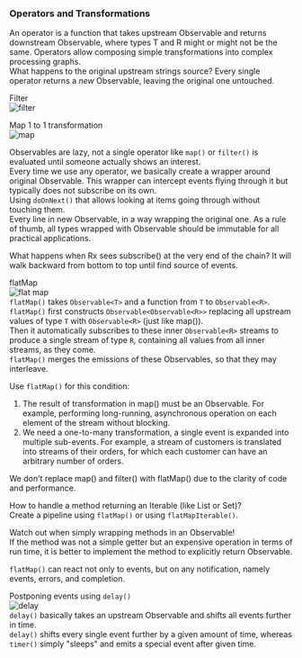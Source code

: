 ### Operators and Transformations

An operator is a function that takes upstream Observable<T> and returns downstream Observable<R>, where types T and R might or might not be the same. Operators allow composing simple transformations into complex processing graphs.  
What happens to the original upstream strings source? Every single operator returns a _new_ Observable, leaving the original one untouched.

Filter  
![filter](https://github.com/bluething/exercisereactive/blob/main/images/filterdiagram.png?raw=true)

Map 1 to 1 transformation  
![map](https://github.com/bluething/exercisereactive/blob/main/images/mapdiagram.png?raw=true)

Observables are lazy, not a single operator like `map()` or `filter()` is evaluated until someone actually shows an interest.  
Every time we use any operator, we basically create a wrapper around original Observable. This wrapper can intercept events flying through it but typically does not subscribe on its own.  
Using `doOnNext()` that allows looking at items going through without touching them.  
Every line in new Observable, in a way wrapping the original one.
As a rule of thumb, all types wrapped with Observable should be immutable for all practical applications.

What happens when Rx sees subscribe() at the very end of the chain? It will walk backward from bottom to top until find source of events.

flatMap  
![flat map](https://github.com/bluething/exercisereactive/blob/main/images/flatmapdiagrampng?raw=true)  
`flatMap()` takes `Observable<T>` and a function from `T` to `Observable<R>`.  
`flatMap()` first constructs `Observable<Observable<R>>` replacing all upstream values of type `T` with `Observable<R>` (just like map()).  
Then it automatically subscribes to these inner `Observable<R>` streams to produce a single stream of type `R`, containing all values from all inner streams, as they come.  
`flatMap()` merges the emissions of these Observables, so that they may interleave.

Use `flatMap()` for this condition:  
1. The result of transformation in map() must be an Observable. For example, performing long-running, asynchronous operation on each element of the stream without blocking.  
2. We need a one-to-many transformation, a single event is expanded into multiple sub-events. For example, a stream of customers is translated into streams of their orders, for which each customer can have an arbitrary number of orders.

We don't replace map() and filter() with flatMap() due to the clarity of code and performance.

How to handle a method returning an Iterable (like List or Set)?  
Create a pipeline using `flatMap()` or using `flatMapIterable()`.

Watch out when simply wrapping methods in an Observable!  
If the method was not a simple getter but an expensive operation in terms of run time, it is better to implement the method to explicitly return Observable<Order>.

`flatMap()` can react not only to events, but on any notification, namely events, errors, and completion.

Postponing events using `delay()`  
![delay](https://github.com/bluething/exercisereactive/blob/main/images/delaydiagram.png?raw=true)  
`delay()` basically takes an upstream Observable and shifts all events further in time.  
`delay()` shifts every single event further by a given amount of time, whereas `timer()` simply "sleeps" and emits a special event after given time.